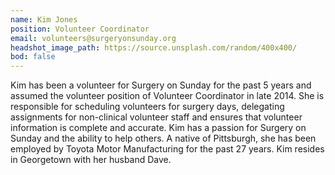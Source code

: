 ```yaml
---
name: Kim Jones
position: Volunteer Coordinator
email: volunteers@surgeryonsunday.org
headshot_image_path: https://source.unsplash.com/random/400x400/
bod: false
---
```

Kim has been a volunteer for Surgery on Sunday for the past 5 years and assumed the volunteer position of Volunteer Coordinator in late 2014.  She is responsible for scheduling volunteers for surgery days, delegating assignments for non-clinical volunteer staff and ensures that volunteer information is complete and accurate. Kim has a passion for Surgery on Sunday and the ability to help others.  A native of Pittsburgh, she has been employed by Toyota Motor Manufacturing for the past 27 years.  Kim resides in Georgetown with her husband Dave. 